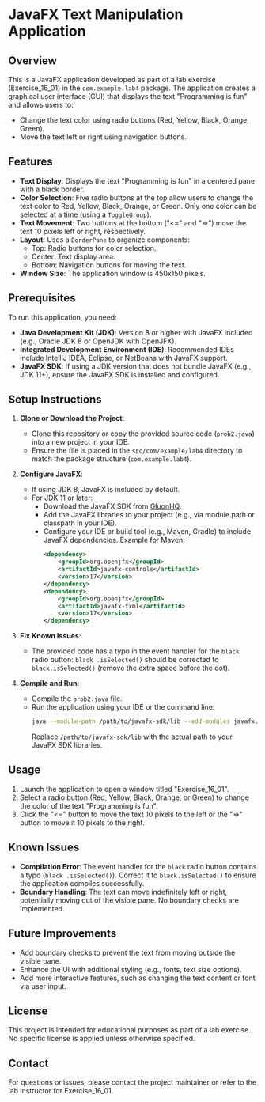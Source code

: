 # JavaFX Text Manipulation Application

## Overview
This is a JavaFX application developed as part of a lab exercise (Exercise_16_01) in the `com.example.lab4` package. The application creates a graphical user interface (GUI) that displays the text "Programming is fun" and allows users to:
- Change the text color using radio buttons (Red, Yellow, Black, Orange, Green).
- Move the text left or right using navigation buttons.

## Features
- **Text Display**: Displays the text "Programming is fun" in a centered pane with a black border.
- **Color Selection**: Five radio buttons at the top allow users to change the text color to Red, Yellow, Black, Orange, or Green. Only one color can be selected at a time (using a `ToggleGroup`).
- **Text Movement**: Two buttons at the bottom ("<=" and "=>") move the text 10 pixels left or right, respectively.
- **Layout**: Uses a `BorderPane` to organize components:
  - Top: Radio buttons for color selection.
  - Center: Text display area.
  - Bottom: Navigation buttons for moving the text.
- **Window Size**: The application window is 450x150 pixels.

## Prerequisites
To run this application, you need:
- **Java Development Kit (JDK)**: Version 8 or higher with JavaFX included (e.g., Oracle JDK 8 or OpenJDK with OpenJFX).
- **Integrated Development Environment (IDE)**: Recommended IDEs include IntelliJ IDEA, Eclipse, or NetBeans with JavaFX support.
- **JavaFX SDK**: If using a JDK version that does not bundle JavaFX (e.g., JDK 11+), ensure the JavaFX SDK is installed and configured.

## Setup Instructions
1. **Clone or Download the Project**:
   - Clone this repository or copy the provided source code (`prob2.java`) into a new project in your IDE.
   - Ensure the file is placed in the `src/com/example/lab4` directory to match the package structure (`com.example.lab4`).

2. **Configure JavaFX**:
   - If using JDK 8, JavaFX is included by default.
   - For JDK 11 or later:
     - Download the JavaFX SDK from [GluonHQ](https://gluonhq.com/products/javafx/).
     - Add the JavaFX libraries to your project (e.g., via module path or classpath in your IDE).
     - Configure your IDE or build tool (e.g., Maven, Gradle) to include JavaFX dependencies. Example for Maven:
       ```xml
       <dependency>
           <groupId>org.openjfx</groupId>
           <artifactId>javafx-controls</artifactId>
           <version>17</version>
       </dependency>
       <dependency>
           <groupId>org.openjfx</groupId>
           <artifactId>javafx-fxml</artifactId>
           <version>17</version>
       </dependency>
       ```

3. **Fix Known Issues**:
   - The provided code has a typo in the event handler for the `black` radio button: `black .isSelected()` should be corrected to `black.isSelected()` (remove the extra space before the dot).

4. **Compile and Run**:
   - Compile the `prob2.java` file.
   - Run the application using your IDE or the command line:
     ```bash
     java --module-path /path/to/javafx-sdk/lib --add-modules javafx.controls com.example.lab4.prob2
     ```
     Replace `/path/to/javafx-sdk/lib` with the actual path to your JavaFX SDK libraries.

## Usage
1. Launch the application to open a window titled "Exercise_16_01".
2. Select a radio button (Red, Yellow, Black, Orange, or Green) to change the color of the text "Programming is fun".
3. Click the "<=" button to move the text 10 pixels to the left or the "=>" button to move it 10 pixels to the right.

## Known Issues
- **Compilation Error**: The event handler for the `black` radio button contains a typo (`black .isSelected()`). Correct it to `black.isSelected()` to ensure the application compiles successfully.
- **Boundary Handling**: The text can move indefinitely left or right, potentially moving out of the visible pane. No boundary checks are implemented.

## Future Improvements
- Add boundary checks to prevent the text from moving outside the visible pane.
- Enhance the UI with additional styling (e.g., fonts, text size options).
- Add more interactive features, such as changing the text content or font via user input.

## License
This project is intended for educational purposes as part of a lab exercise. No specific license is applied unless otherwise specified.

## Contact
For questions or issues, please contact the project maintainer or refer to the lab instructor for Exercise_16_01.
